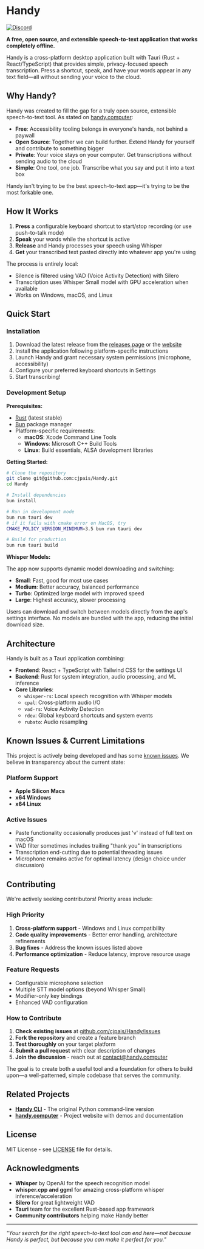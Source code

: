 # Handy

[![Discord](https://img.shields.io/badge/Discord-%235865F2.svg?style=for-the-badge&logo=discord&logoColor=white)](https://discord.com/invite/WVBeWsNXK4)

**A free, open source, and extensible speech-to-text application that works completely offline.**

Handy is a cross-platform desktop application built with Tauri (Rust + React/TypeScript) that provides simple, privacy-focused speech transcription. Press a shortcut, speak, and have your words appear in any text field—all without sending your voice to the cloud.

## Why Handy?

Handy was created to fill the gap for a truly open source, extensible speech-to-text tool. As stated on [handy.computer](https://handy.computer):

- **Free**: Accessibility tooling belongs in everyone's hands, not behind a paywall
- **Open Source**: Together we can build further. Extend Handy for yourself and contribute to something bigger
- **Private**: Your voice stays on your computer. Get transcriptions without sending audio to the cloud
- **Simple**: One tool, one job. Transcribe what you say and put it into a text box

Handy isn't trying to be the best speech-to-text app—it's trying to be the most forkable one.

## How It Works

1. **Press** a configurable keyboard shortcut to start/stop recording (or use push-to-talk mode)
2. **Speak** your words while the shortcut is active
3. **Release** and Handy processes your speech using Whisper
4. **Get** your transcribed text pasted directly into whatever app you're using

The process is entirely local:
- Silence is filtered using VAD (Voice Activity Detection) with Silero
- Transcription uses Whisper Small model with GPU acceleration when available
- Works on Windows, macOS, and Linux

## Quick Start

### Installation

1. Download the latest release from the [releases page](https://github.com/cjpais/Handy/releases) or the [website](https://handy.computer)
2. Install the application following platform-specific instructions
3. Launch Handy and grant necessary system permissions (microphone, accessibility)
4. Configure your preferred keyboard shortcuts in Settings
5. Start transcribing!

### Development Setup

**Prerequisites:**
- [Rust](https://rustup.rs/) (latest stable)
- [Bun](https://bun.sh/) package manager
- Platform-specific requirements:
  - **macOS**: Xcode Command Line Tools
  - **Windows**: Microsoft C++ Build Tools
  - **Linux**: Build essentials, ALSA development libraries

**Getting Started:**

```bash
# Clone the repository
git clone git@github.com:cjpais/Handy.git
cd Handy

# Install dependencies
bun install

# Run in development mode
bun run tauri dev
# if it fails with cmake error on MacOS, try
CMAKE_POLICY_VERSION_MINIMUM=3.5 bun run tauri dev

# Build for production
bun run tauri build
```

**Whisper Models:**

The app now supports dynamic model downloading and switching:
- **Small**: Fast, good for most use cases
- **Medium**: Better accuracy, balanced performance
- **Turbo**: Optimized large model with improved speed
- **Large**: Highest accuracy, slower processing

Users can download and switch between models directly from the app's settings interface. No models are bundled with the app, reducing the initial download size.

## Architecture

Handy is built as a Tauri application combining:

- **Frontend**: React + TypeScript with Tailwind CSS for the settings UI
- **Backend**: Rust for system integration, audio processing, and ML inference
- **Core Libraries**:
  - `whisper-rs`: Local speech recognition with Whisper models
  - `cpal`: Cross-platform audio I/O
  - `vad-rs`: Voice Activity Detection
  - `rdev`: Global keyboard shortcuts and system events
  - `rubato`: Audio resampling

## Known Issues & Current Limitations

This project is actively being developed and has some [known issues](https://github.com/cjpais/Handy/issues). We believe in transparency about the current state:

### Platform Support
- **Apple Silicon Macs**
- **x64 Windows**
- **x64 Linux**

### Active Issues
- Paste functionality occasionally produces just 'v' instead of full text on macOS
- VAD filter sometimes includes trailing "thank you" in transcriptions
- Transcription end-cutting due to potential threading issues
- Microphone remains active for optimal latency (design choice under discussion)

## Contributing

We're actively seeking contributors! Priority areas include:

### High Priority
1. **Cross-platform support** - Windows and Linux compatibility
2. **Code quality improvements** - Better error handling, architecture refinements
3. **Bug fixes** - Address the known issues listed above
4. **Performance optimization** - Reduce latency, improve resource usage

### Feature Requests
- Configurable microphone selection
- Multiple STT model options (beyond Whisper Small)
- Modifier-only key bindings
- Enhanced VAD configuration

### How to Contribute

1. **Check existing issues** at [github.com/cjpais/Handy/issues](https://github.com/cjpais/Handy/issues)
2. **Fork the repository** and create a feature branch
3. **Test thoroughly** on your target platform
4. **Submit a pull request** with clear description of changes
5. **Join the discussion** - reach out at [contact@handy.computer](mailto:contact@handy.computer)

The goal is to create both a useful tool and a foundation for others to build upon—a well-patterned, simple codebase that serves the community.

## Related Projects

- **[Handy CLI](https://github.com/cjpais/handy-cli)** - The original Python command-line version
- **[handy.computer](https://handy.computer)** - Project website with demos and documentation

## License

MIT License - see [LICENSE](LICENSE) file for details.

## Acknowledgments

- **Whisper** by OpenAI for the speech recognition model
- **whisper.cpp and ggml** for amazing cross-platform whisper inference/acceleration
- **Silero** for great lightweight VAD
- **Tauri** team for the excellent Rust-based app framework
- **Community contributors** helping make Handy better

---

*"Your search for the right speech-to-text tool can end here—not because Handy is perfect, but because you can make it perfect for you."*
